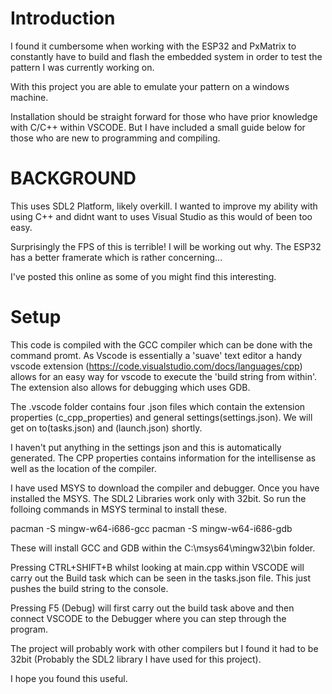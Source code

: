 # Introduction
I found it cumbersome when working with the ESP32 and PxMatrix to constantly have to build and flash the embedded system in order to test the pattern I was currently working on.

With this project you are able to emulate your pattern on a windows machine.

Installation should be straight forward for those who have prior knowledge with C/C++ within VSCODE. But I have included a small guide below for those who are new to programming and compiling.

# BACKGROUND
This uses SDL2 Platform, likely overkill. I wanted to improve my ability with using C++ and didnt want to uses Visual Studio as this would of been too easy.

Surprisingly the FPS of this is terrible! I will be working out why. The ESP32 has a better framerate which is rather concerning...

I've posted this online as some of you might find this interesting.

# Setup
This code is compiled with the GCC compiler which can be done with the command promt. As Vscode is essentially a 'suave' text editor a handy vscode extension (https://code.visualstudio.com/docs/languages/cpp) allows for an easy way for vscode to execute the 'build string from within'. The extension also allows for debugging which uses GDB.

The .vscode folder contains four .json files which contain the extension properties (c_cpp_properties) and general settings(settings.json). We will get on to(tasks.json) and (launch.json) shortly. 

I haven't put anything in the settings json and this is automatically generated. The CPP properties contains information for the intellisense as well as the location of the compiler.

I have used MSYS to download the compiler and debugger. Once you have installed the MSYS. The SDL2 Libraries work only with 32bit. So run the folloing commands in MSYS terminal to install these.

 pacman -S mingw-w64-i686-gcc
 pacman -S mingw-w64-i686-gdb

These will install GCC and GDB within the C:\msys64\mingw32\bin folder.

Pressing CTRL+SHIFT+B whilst looking at main.cpp within VSCODE will carry out the Build task which can be seen in the tasks.json file. This just pushes the build string to the console.

Pressing F5 (Debug) will first carry out the build task above and then connect VSCODE to the Debugger where you can step through the program.

The project will probably work with other compilers but I found it had to be 32bit (Probably the SDL2 library I have used for this project).

I hope you found this useful.
